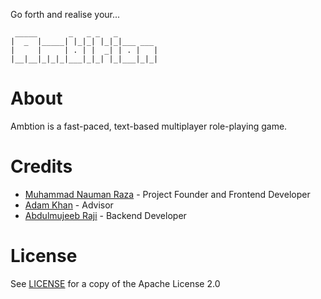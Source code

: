 Go forth and realise your...
```
 _____       _   _ _   _         
|  _  |_____| |_|_| |_|_|___ ___ 
|     |     | . | |  _| | . |   |
|__|__|_|_|_|___|_|_| |_|___|_|_|
```                           

# About
Ambtion is a fast-paced, text-based multiplayer role-playing game.

# Credits
- [Muhammad Nauman Raza](https://github.com/devraza) - Project Founder and Frontend Developer  
- [Adam Khan](https://github.com/NightmaresStuff) - Advisor
- [Abdulmujeeb Raji](https://github.com/midnadimple) - Backend Developer

# License
See [LICENSE](LICENSE) for a copy of the Apache License 2.0
